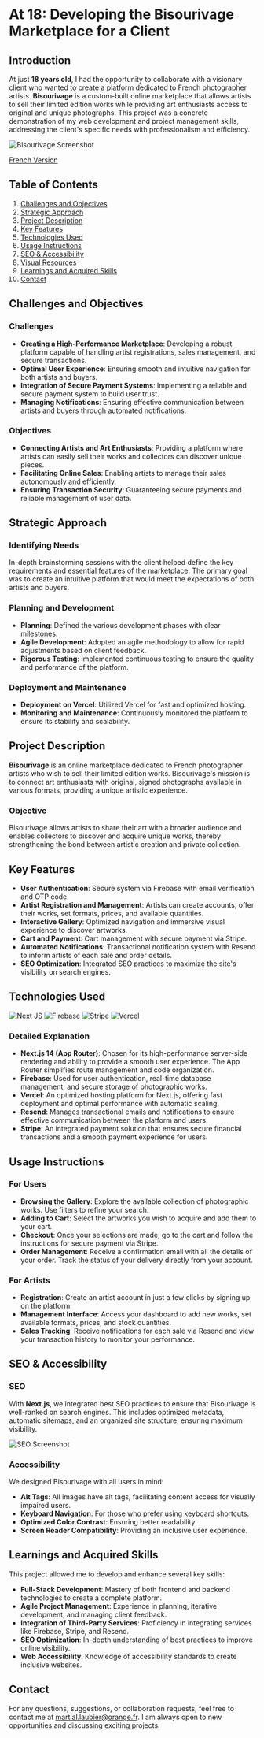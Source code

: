 # At 18: Developing the Bisourivage Marketplace for a Client

## Introduction

At just **18 years old**, I had the opportunity to collaborate with a visionary client who wanted to create a platform dedicated to French photographer artists. **Bisourivage** is a custom-built online marketplace that allows artists to sell their limited edition works while providing art enthusiasts access to original and unique photographs. This project was a concrete demonstration of my web development and project management skills, addressing the client's specific needs with professionalism and efficiency.

![Bisourivage Screenshot](https://i.imgur.com/280dRrs.png)

[French Version](https://github.com/Martial4034/BisouRivage/blob/main/README.md)

## Table of Contents

1.  [Challenges and Objectives](#challenges-and-objectives)
2.  [Strategic Approach](#strategic-approach)
3.  [Project Description](#project-description)
4.  [Key Features](#key-features)
5.  [Technologies Used](#technologies-used)
6.  [Usage Instructions](#usage-instructions)
7.  [SEO & Accessibility](#seo--accessibility)
8.  [Visual Resources](#visual-resources)
9.  [Learnings and Acquired Skills](#learnings-and-acquired-skills)
10.  [Contact](#contact)

## Challenges and Objectives

### Challenges

-   **Creating a High-Performance Marketplace**: Developing a robust platform capable of handling artist registrations, sales management, and secure transactions.
-   **Optimal User Experience**: Ensuring smooth and intuitive navigation for both artists and buyers.
-   **Integration of Secure Payment Systems**: Implementing a reliable and secure payment system to build user trust.
-   **Managing Notifications**: Ensuring effective communication between artists and buyers through automated notifications.

### Objectives

-   **Connecting Artists and Art Enthusiasts**: Providing a platform where artists can easily sell their works and collectors can discover unique pieces.
-   **Facilitating Online Sales**: Enabling artists to manage their sales autonomously and efficiently.
-   **Ensuring Transaction Security**: Guaranteeing secure payments and reliable management of user data.

## Strategic Approach

### Identifying Needs

In-depth brainstorming sessions with the client helped define the key requirements and essential features of the marketplace. The primary goal was to create an intuitive platform that would meet the expectations of both artists and buyers.

### Planning and Development

-   **Planning**: Defined the various development phases with clear milestones.
-   **Agile Development**: Adopted an agile methodology to allow for rapid adjustments based on client feedback.
-   **Rigorous Testing**: Implemented continuous testing to ensure the quality and performance of the platform.

### Deployment and Maintenance

-   **Deployment on Vercel**: Utilized Vercel for fast and optimized hosting.
-   **Monitoring and Maintenance**: Continuously monitored the platform to ensure its stability and scalability.

## Project Description

**Bisourivage** is an online marketplace dedicated to French photographer artists who wish to sell their limited edition works. Bisourivage's mission is to connect art enthusiasts with original, signed photographs available in various formats, providing a unique artistic experience.

### Objective

Bisourivage allows artists to share their art with a broader audience and enables collectors to discover and acquire unique works, thereby strengthening the bond between artistic creation and private collection.

## Key Features

-   **User Authentication**: Secure system via Firebase with email verification and OTP code.
-   **Artist Registration and Management**: Artists can create accounts, offer their works, set formats, prices, and available quantities.
-   **Interactive Gallery**: Optimized navigation and immersive visual experience to discover artworks.
-   **Cart and Payment**: Cart management with secure payment via Stripe.
-   **Automated Notifications**: Transactional notification system with Resend to inform artists of each sale and order details.
-   **SEO Optimization**: Integrated SEO practices to maximize the site's visibility on search engines.

## Technologies Used

![Next JS](https://img.shields.io/badge/Next-black?style=for-the-badge&logo=next.js&logoColor=white) ![Firebase](https://img.shields.io/badge/firebase-ffca28?style=for-the-badge&logo=firebase&logoColor=black) ![Stripe](https://img.shields.io/badge/Stripe-626CD9?style=for-the-badge&logo=Stripe&logoColor=white) ![Vercel](https://img.shields.io/badge/vercel-%23000000.svg?style=for-the-badge&logo=vercel&logoColor=white)

### Detailed Explanation

-   **Next.js 14 (App Router)**: Chosen for its high-performance server-side rendering and ability to provide a smooth user experience. The App Router simplifies route management and code organization.
-   **Firebase**: Used for user authentication, real-time database management, and secure storage of photographic works.
-   **Vercel**: An optimized hosting platform for Next.js, offering fast deployment and optimal performance with automatic scaling.
-   **Resend**: Manages transactional emails and notifications to ensure effective communication between the platform and users.
-   **Stripe**: An integrated payment solution that ensures secure financial transactions and a smooth payment experience for users.

## Usage Instructions

### For Users

-   **Browsing the Gallery**: Explore the available collection of photographic works. Use filters to refine your search.
-   **Adding to Cart**: Select the artworks you wish to acquire and add them to your cart.
-   **Checkout**: Once your selections are made, go to the cart and follow the instructions for secure payment via Stripe.
-   **Order Management**: Receive a confirmation email with all the details of your order. Track the status of your delivery directly from your account.

### For Artists

-   **Registration**: Create an artist account in just a few clicks by signing up on the platform.
-   **Management Interface**: Access your dashboard to add new works, set available formats, prices, and stock quantities.
-   **Sales Tracking**: Receive notifications for each sale via Resend and view your transaction history to monitor your performance.

## SEO & Accessibility

### SEO

With **Next.js**, we integrated best SEO practices to ensure that Bisourivage is well-ranked on search engines. This includes optimized metadata, automatic sitemaps, and an organized site structure, ensuring maximum visibility.

![SEO Screenshot](https://i.imgur.com/MSZlZTQ.png)

### Accessibility

We designed Bisourivage with all users in mind:

-   **Alt Tags**: All images have alt tags, facilitating content access for visually impaired users.
-   **Keyboard Navigation**: For those who prefer using keyboard shortcuts.
-   **Optimized Color Contrast**: Ensuring better readability.
-   **Screen Reader Compatibility**: Providing an inclusive user experience.

## Learnings and Acquired Skills

This project allowed me to develop and enhance several key skills:

-   **Full-Stack Development**: Mastery of both frontend and backend technologies to create a complete platform.
-   **Agile Project Management**: Experience in planning, iterative development, and managing client feedback.
-   **Integration of Third-Party Services**: Proficiency in integrating services like Firebase, Stripe, and Resend.
-   **SEO Optimization**: In-depth understanding of best practices to improve online visibility.
-   **Web Accessibility**: Knowledge of accessibility standards to create inclusive websites.

## Contact

For any questions, suggestions, or collaboration requests, feel free to contact me at martial.laubier@orange.fr. I am always open to new opportunities and discussing exciting projects.
